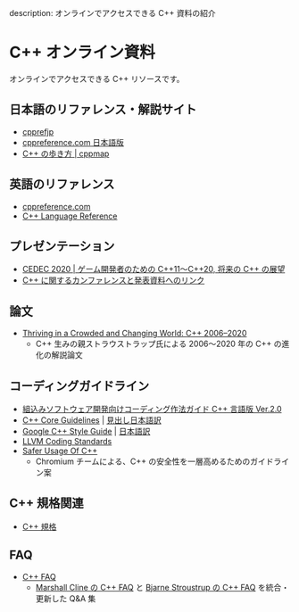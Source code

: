 description: オンラインでアクセスできる C++ 資料の紹介

# C++ オンライン資料

オンラインでアクセスできる C++ リソースです。

## 日本語のリファレンス・解説サイト
- [cpprefjp](https://cpprefjp.github.io/)
- [cppreference.com 日本語版](https://ja.cppreference.com/w/cpp)
- [C++ の歩き方 | cppmap](https://cppmap.github.io/)

## 英語のリファレンス
- [cppreference.com](https://en.cppreference.com/w/)
- [C++ Language Reference](https://docs.microsoft.com/en-us/cpp/cpp/cpp-language-reference)

## プレゼンテーション
- [CEDEC 2020 | ゲーム開発者のための C++11～C++20, 将来の C++ の展望](https://speakerdeck.com/cpp/cedec2020)
- [C++ に関するカンファレンスと発表資料へのリンク](https://cppmap.github.io/learn/conferences/)

## 論文
- [Thriving in a Crowded and Changing World: C++ 2006–2020](https://www.stroustrup.com/hopl20main-p5-p-bfc9cd4--final.pdf)
    - C++ 生みの親ストラウストラップ氏による 2006～2020 年の C++ の進化の解説論文

## コーディングガイドライン
- [組込みソフトウェア開発向けコーディング作法ガイド C++ 言語版 Ver.2.0](https://www.ipa.go.jp/sec/publish/tn16-007.html)
- [C++ Core Guidelines](http://isocpp.github.io/CppCoreGuidelines/CppCoreGuidelines) | [見出し日本語訳](https://qiita.com/tetsurom/items/322c7b58cddaada861ff)
- [Google C++ Style Guide](https://google.github.io/styleguide/cppguide.html) | [日本語訳](https://ttsuki.github.io/styleguide/cppguide.ja.html)
- [LLVM Coding Standards](https://llvm.org/docs/CodingStandards.html)
- [Safer Usage Of C++](https://docs.google.com/document/d/e/2PACX-1vRZr-HJcYmf2Y76DhewaiJOhRNpjGHCxliAQTBhFxzv1QTae9o8mhBmDl32CRIuaWZLt5kVeH9e9jXv/pub)
    - Chromium チームによる、C++ の安全性を一層高めるためのガイドライン案

## C++ 規格関連
- [C++ 規格](https://cppmap.github.io/standardization/working-drafts/)

## FAQ
- [C++ FAQ](https://isocpp.org/faq)
    - [Marshall Cline の C++ FAQ](http://www.cs.technion.ac.il/users/yechiel/c++-faq/index.html) と [Bjarne Stroustrup の C++ FAQ](http://stroustrup.com/bs_faq.html) を統合・更新した Q&A 集
